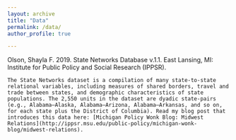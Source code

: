 ```yaml
---
layout: archive
title: "Data"
permalink: /data/
author_profile: true

---
```



Olson, Shayla F. 2019. State Networks Database v.1.1. East Lansing, MI: Institute for Public Policy and Social Research (IPPSR).

    The State Networks dataset is a compilation of many state-to-state relational variables, including measures of shared borders, travel and trade between states, and demographic characteristics of state populations. The 2,550 units in the dataset are dyadic state-pairs (e.g., Alabama–Alaska, Alabama–Arizona, Alabama–Arkansas, and so on, for each state plus the District of Columbia). Read my blog post that introduces this data here: [Michigan Policy Wonk Blog: Midwest Relations](http://ippsr.msu.edu/public-policy/michigan-wonk-blog/midwest-relations).

